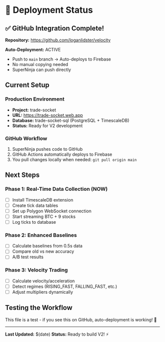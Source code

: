# 🚀 Deployment Status

## ✅ GitHub Integration Complete!

**Repository:** https://github.com/loganlidster/velocity

**Auto-Deployment:** ACTIVE
- Push to `main` branch → Auto-deploys to Firebase
- No manual copying needed
- SuperNinja can push directly

## Current Setup

### Production Environment
- **Project:** trade-socket
- **URL:** https://trade-socket.web.app
- **Database:** trade-socket-sql (PostgreSQL + TimescaleDB)
- **Status:** Ready for V2 development

### GitHub Workflow
1. SuperNinja pushes code to GitHub
2. GitHub Actions automatically deploys to Firebase
3. You pull changes locally when needed: `git pull origin main`

## Next Steps

### Phase 1: Real-Time Data Collection (NOW)
- [ ] Install TimescaleDB extension
- [ ] Create tick data tables
- [ ] Set up Polygon WebSocket connection
- [ ] Start streaming BTC + 9 stocks
- [ ] Log ticks to database

### Phase 2: Enhanced Baselines
- [ ] Calculate baselines from 0.5s data
- [ ] Compare old vs new accuracy
- [ ] A/B test results

### Phase 3: Velocity Trading
- [ ] Calculate velocity/acceleration
- [ ] Detect regimes (RISING_FAST, FALLING_FAST, etc.)
- [ ] Adjust multipliers dynamically

## Testing the Workflow

This file is a test - if you see this on GitHub, auto-deployment is working! 🎉

---

**Last Updated:** $(date)
**Status:** Ready to build V2! ⚡